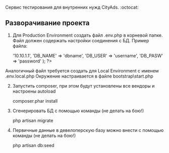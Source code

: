 Сервис тестирования для внутренних нужд CityAds. :octocat:

## Разворачивание проекта

1. Для Production Environment создать файл .env.php в корневой папке.
Файл должен содержать настройки соединения с БД.
Пример файла:

	<?php
	/**
	 * Configuration for the database
	 */
	return array (
		'DB_HOST' => '10.10.1.1',
		'DB_NAME' => 'dbname',
		'DB_USER' => 'username',
		'DB_PASW' => 'password'
	);
	?>

Аналогичный файл требуется создать для Local Environment с именем .env.local.php
Окружение настраивается в файле bootstrap\start.php

2. Запустить composer, при этом будут установлены все вендоры и настроены autoload

	composer.phar install

3. Сгенерировать БД с помощью команды (не делать на бою!)

	php artisan migrate

4. Первичные данные в девелоперскую базу можно внести с помощью команды (не делать на бою!)

	php artisan db:seed